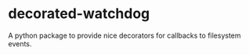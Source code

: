 # decorated-watchdog
A python package to provide nice decorators for callbacks to filesystem events.
